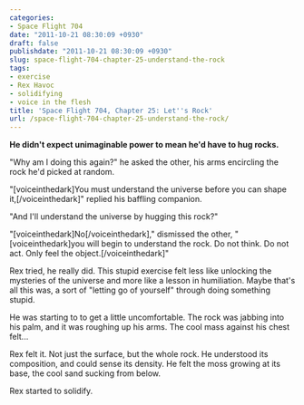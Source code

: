 ```yaml
---
categories:
- Space Flight 704
date: "2011-10-21 08:30:09 +0930"
draft: false
publishdate: "2011-10-21 08:30:09 +0930"
slug: space-flight-704-chapter-25-understand-the-rock
tags:
- exercise
- Rex Havoc
- solidifying
- voice in the flesh
title: 'Space Flight 704, Chapter 25: Let''s Rock'
url: /space-flight-704-chapter-25-understand-the-rock/
---
```

**He didn't expect unimaginable power to mean he'd have to hug rocks.**

"Why am I doing this again?" he asked the other, his arms encircling the
rock he'd picked at random.

"\[voiceinthedark\]You must understand the universe before you can shape
it,\[/voiceinthedark\]" replied his baffling companion.

"And I'll understand the universe by hugging this rock?"

"\[voiceinthedark\]No\[/voiceinthedark\]," dismissed the other,
"\[voiceinthedark\]you will begin to understand the rock. Do not think.
Do not act. Only feel the object.\[/voiceinthedark\]"

Rex tried, he really did. This stupid exercise felt less like unlocking
the mysteries of the universe and more like a lesson in humiliation.
Maybe that's all this was, a sort of "letting go of yourself" through
doing something stupid.

He was starting to to get a little uncomfortable. The rock was jabbing
into his palm, and it was roughing up his arms. The cool mass against
his chest felt...

Rex felt it. Not just the surface, but the whole rock. He understood its
composition, and could sense its density. He felt the moss growing at
its base, the cool sand sucking from below.

Rex started to solidify.